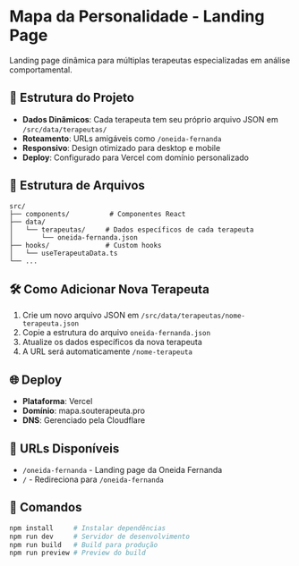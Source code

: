 # Mapa da Personalidade - Landing Page

Landing page dinâmica para múltiplas terapeutas especializadas em análise comportamental.

## 🚀 Estrutura do Projeto

- **Dados Dinâmicos**: Cada terapeuta tem seu próprio arquivo JSON em `/src/data/terapeutas/`
- **Roteamento**: URLs amigáveis como `/oneida-fernanda`
- **Responsivo**: Design otimizado para desktop e mobile
- **Deploy**: Configurado para Vercel com domínio personalizado

## 📁 Estrutura de Arquivos

```
src/
├── components/          # Componentes React
├── data/
│   └── terapeutas/     # Dados específicos de cada terapeuta
│       └── oneida-fernanda.json
├── hooks/              # Custom hooks
│   └── useTerapeutaData.ts
└── ...
```

## 🛠️ Como Adicionar Nova Terapeuta

1. Crie um novo arquivo JSON em `/src/data/terapeutas/nome-terapeuta.json`
2. Copie a estrutura do arquivo `oneida-fernanda.json`
3. Atualize os dados específicos da nova terapeuta
4. A URL será automaticamente `/nome-terapeuta`

## 🌐 Deploy

- **Plataforma**: Vercel
- **Domínio**: mapa.souterapeuta.pro
- **DNS**: Gerenciado pela Cloudflare

## 📱 URLs Disponíveis

- `/oneida-fernanda` - Landing page da Oneida Fernanda
- `/` - Redireciona para `/oneida-fernanda`

## 🔧 Comandos

```bash
npm install     # Instalar dependências
npm run dev     # Servidor de desenvolvimento
npm run build   # Build para produção
npm run preview # Preview do build
```
